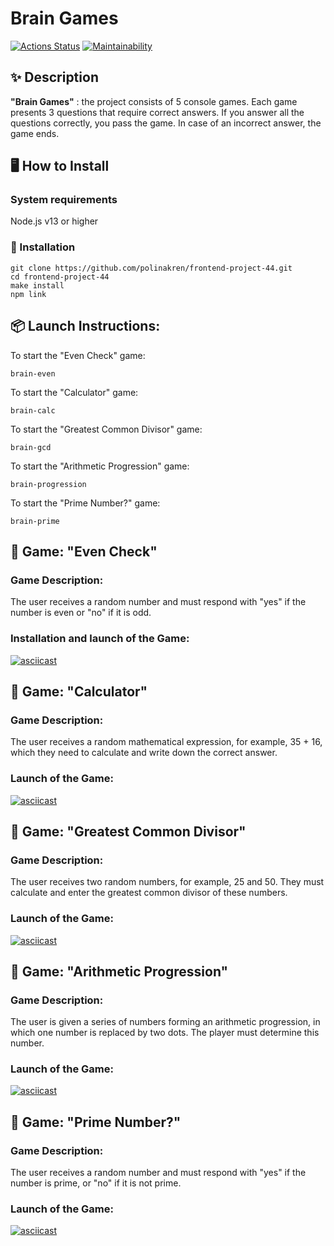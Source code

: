# Brain Games

[![Actions Status](https://github.com/polinakren/frontend-project-44/actions/workflows/hexlet-check.yml/badge.svg)](https://github.com/polinakren/frontend-project-44/actions)
[![Maintainability](https://api.codeclimate.com/v1/badges/995b1a6afa32e9e9cc6b/maintainability)](https://codeclimate.com/github/polinakren/frontend-project-44/maintainability)

## ✨ Description
__"Brain Games"__ : the project consists of 5 console games. Each game presents 3 questions that require correct answers. If you answer all the questions correctly, you pass the game. In case of an incorrect answer, the game ends.

## 🖥 How to Install
### System requirements
Node.js v13 or higher

### 🔨 Installation

```
git clone https://github.com/polinakren/frontend-project-44.git
cd frontend-project-44
make install
npm link
```

## 📦 Launch Instructions:

To start the "Even Check" game:

```
brain-even
```

To start the "Calculator" game:

```
brain-calc
```

To start the "Greatest Common Divisor" game:

```
brain-gcd
```

To start the "Arithmetic Progression" game:

```
brain-progression
```

To start the "Prime Number?" game:

```
brain-prime
```

## 🚀 Game: "Even Check"
### Game Description:
The user receives a random number and must respond with "yes" if the number is even or "no" if it is odd.
### Installation and launch of the Game: 
[![asciicast](https://asciinema.org/a/Iemv1n64oexx8YAKRdC9I4Wzt.svg)](https://asciinema.org/a/Iemv1n64oexx8YAKRdC9I4Wzt)

## 🚀 Game: "Calculator"
### Game Description:
The user receives a random mathematical expression, for example, 35 + 16, which they need to calculate and write down the correct answer.
### Launch of the Game: 
[![asciicast](https://asciinema.org/a/b7LNt4BdKHGG6u1WnA9vbRdfX.svg)](https://asciinema.org/a/b7LNt4BdKHGG6u1WnA9vbRdfX)

## 🚀 Game: "Greatest Common Divisor"
### Game Description:
The user receives two random numbers, for example, 25 and 50. They must calculate and enter the greatest common divisor of these numbers.
### Launch of the Game: 
[![asciicast](https://asciinema.org/a/H6uOTR84mVNUjvJWkICM6aSbT.svg)](https://asciinema.org/a/H6uOTR84mVNUjvJWkICM6aSbT)

## 🚀 Game: "Arithmetic Progression"
### Game Description:
The user is given a series of numbers forming an arithmetic progression, in which one number is replaced by two dots. The player must determine this number.
### Launch of the Game: 
[![asciicast](https://asciinema.org/a/N6lo3I0DENbIppq4S79h73rWy.svg)](https://asciinema.org/a/N6lo3I0DENbIppq4S79h73rWy)

## 🚀 Game: "Prime Number?"
### Game Description:
The user receives a random number and must respond with "yes" if the number is prime, or "no" if it is not prime.
### Launch of the Game: 
[![asciicast](https://asciinema.org/a/OOBwsMZFo3UaBnIYkDBjrUFoP.svg)](https://asciinema.org/a/OOBwsMZFo3UaBnIYkDBjrUFoP)

